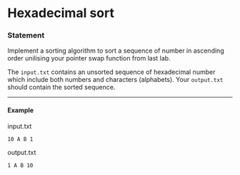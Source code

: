 # Hexadecimal sort

### Statement 
Implement a sorting algorithm to sort a sequence of number in ascending order unilising your pointer swap function from last lab.  

The `input.txt` contains an unsorted sequence of hexadecimal number which include both numbers and characters (alphabets). Your `output.txt` should contain the sorted sequence.

* * *

#### Example

input.txt
```
10 A B 1
```

output.txt

```
1 A B 10
```